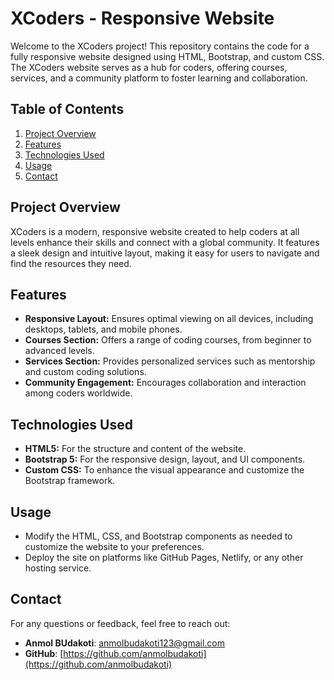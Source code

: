 # **XCoders - Responsive Website**

Welcome to the XCoders project! This repository contains the code for a fully responsive website designed using HTML, Bootstrap, and custom CSS. The XCoders website serves as a hub for coders, offering courses, services, and a community platform to foster learning and collaboration.

## **Table of Contents**
1. [Project Overview](#project-overview)
2. [Features](#features)
3. [Technologies Used](#technologies-used)
4. [Usage](#usage)
5. [Contact](#contact)

## **Project Overview**
XCoders is a modern, responsive website created to help coders at all levels enhance their skills and connect with a global community. It features a sleek design and intuitive layout, making it easy for users to navigate and find the resources they need.

## **Features**
- **Responsive Layout:** Ensures optimal viewing on all devices, including desktops, tablets, and mobile phones.
- **Courses Section:** Offers a range of coding courses, from beginner to advanced levels.
- **Services Section:** Provides personalized services such as mentorship and custom coding solutions.
- **Community Engagement:** Encourages collaboration and interaction among coders worldwide.

## **Technologies Used**
- **HTML5:** For the structure and content of the website.
- **Bootstrap 5:** For the responsive design, layout, and UI components.
- **Custom CSS:** To enhance the visual appearance and customize the Bootstrap framework.

## **Usage**
- Modify the HTML, CSS, and Bootstrap components as needed to customize the website to your preferences.
- Deploy the site on platforms like GitHub Pages, Netlify, or any other hosting service.

## **Contact**
For any questions or feedback, feel free to reach out:
- **Anmol BUdakoti**: [anmolbudakoti123@gmail.com](mailto:anmolbudakoti123@gmail.com)
- **GitHub**: [https://github.com/anmolbudakoti](https://github.com/anmolbudakoti)
